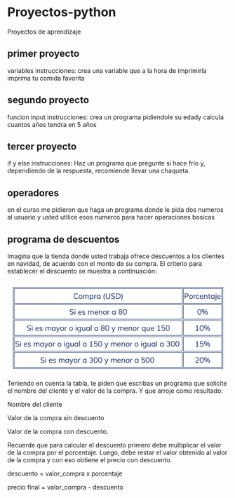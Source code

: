 # Proyectos-python
Proyectos de aprendizaje
## primer proyecto
variables
instrucciones: crea una variable que a la hora de imprimirla imprima tu comida favorita
## segundo proyecto
funcion input
instrucciones: crea un programa pidiendole su edady calcula cuantos años tendra en 5 años
## tercer proyecto
if y else
instrucciones: Haz un programa que pregunte si hace frío y, dependiendo de la respuesta, recomiende llevar una chaqueta.
## operadores
en el curso me pidieron que haga un programa donde le pida dos numeros al usuario
y usted utilice esos numeros para hacer operaciones basicas
## programa de descuentos
Imagina que la tienda donde usted trabaja ofrece descuentos a los clientes en navidad, de acuerdo con el monto de su compra. El criterio para establecer el descuento se muestra a continuación:
![imagen de tabla](image.png)
Teniendo en cuenta la tabla, te piden que escribas un programa que solicite el nombre del cliente y el valor de la compra. Y que arroje como resultado: 

Nombre del cliente

Valor de la compra sin descuento

Valor de la compra con descuento.

 

Recuerde que para calcular el descuento primero debe multiplicar el valor de la compra por el porcentaje. Luego, debe restar el valor obtenido al valor de la compra y con eso obtiene el precio con descuento.

descuento = valor_compra x porcentaje

precio final = valor_compra - descuento